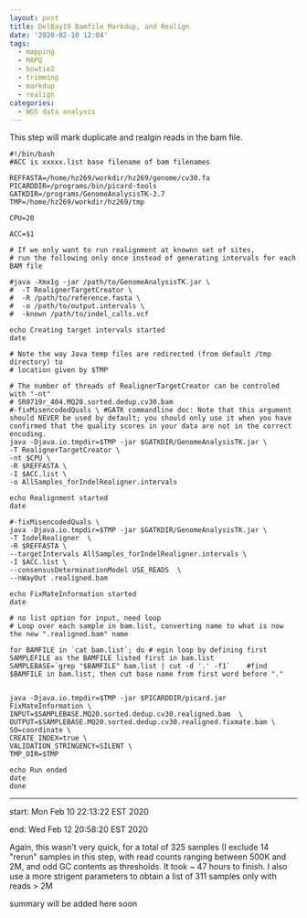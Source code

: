 ```yaml
---
layout: post
title: DelBay19 Bamfile Markdup, and Realign
date: '2020-02-10 12:04'
tags:
  - mapping
  - MAPQ
  - bowtie2
  - trimming
  - markdup
  - realign
categories:
  - WGS data analysis
---
```


This step will mark duplicate and realgin reads in the bam file. 

```shell
#!/bin/bash
#ACC is xxxxx.list base filename of bam filenames

REFFASTA=/home/hz269/workdir/hz269/genome/cv30.fa
PICARDDIR=/programs/bin/picard-tools
GATKDIR=/programs/GenomeAnalysisTK-3.7
TMP=/home/hz269/workdir/hz269/tmp

CPU=20

ACC=$1

# If we only want to run realignment at knownn set of sites,
# run the following only once instead of generating intervals for each BAM file

#java -Xmx1g -jar /path/to/GenomeAnalysisTK.jar \
#  -T RealignerTargetCreator \
#  -R /path/to/reference.fasta \
#  -o /path/to/output.intervals \
#  -known /path/to/indel_calls.vcf

echo Creating target intervals started
date

# Note the way Java temp files are redirected (from default /tmp directory) to
# location given by $TMP

# The number of threads of RealignerTargetCreator can be controled with "-nt"
# SR0719r_404.MQ20.sorted.dedup.cv30.bam
#-fixMisencodedQuals \ #GATK commandline doc: Note that this argument should NEVER be used by default; you should only use it when you have confirmed that the quality scores in your data are not in the correct encoding.
java -Djava.io.tmpdir=$TMP -jar $GATKDIR/GenomeAnalysisTK.jar \
-T RealignerTargetCreator \
-nt $CPU \
-R $REFFASTA \
-I $ACC.list \
-o AllSamples_forIndelRealigner.intervals

echo Realignment started
date

#-fixMisencodedQuals \
java -Djava.io.tmpdir=$TMP -jar $GATKDIR/GenomeAnalysisTK.jar \
-T IndelRealigner  \
-R $REFFASTA \
--targetIntervals AllSamples_forIndelRealigner.intervals \
-I $ACC.list \
--consensusDeterminationModel USE_READS  \
--nWayOut .realigned.bam

echo FixMateInformation started
date

# no list option for input, need loop
# Loop over each sample in bam.list, converting name to what is now the new ".realigned.bam" name

for BAMFILE in `cat bam.list`; do # egin loop by defining first SAMPLEFILE as the BAMFILE listed first in bam.list
SAMPLEBASE=`grep "$BAMFILE" bam.list | cut -d '.' -f1`    #find $BAMFILE in bam.list, then cut base name from first word before "."


java -Djava.io.tmpdir=$TMP -jar $PICARDDIR/picard.jar FixMateInformation \
INPUT=$SAMPLEBASE.MQ20.sorted.dedup.cv30.realigned.bam  \
OUTPUT=$SAMPLEBASE.MQ20.sorted.dedup.cv30.realigned.fixmate.bam \
SO=coordinate \
CREATE_INDEX=true \
VALIDATION_STRINGENCY=SILENT \
TMP_DIR=$TMP

echo Run ended
date
done
```
---

start: Mon Feb 10 22:13:22 EST 2020

end: Wed Feb 12 20:58:20 EST 2020

Again, this wasn't very quick, for a total of 325 samples (I exclude 14 "rerun" samples in this step, with read counts ranging between 500K and 2M, and odd GC contents as thresholds. It took ~ 47 hours to finish. 
I also use a more strigent parameters to obtain a list of 311 samples only with reads > 2M

summary will be added here soon
